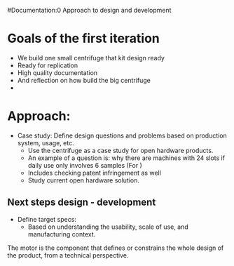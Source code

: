 #Documentation:0 Approach to design and development

# Goals of the first iteration
- We build one small centrifuge that kit design ready
- Ready for replication
- High quality documentation
- And reflection on how build the big centrifuge
-

# Approach:
- Case study: Define design questions and problems based on production system, usage, etc.
  - Use the centrifuge as a case study for open hardware products.
  - An example of a question is: why there are machines with 24 slots if daily use only involves 6 samples
  (For )
  - Includes checking patent infringement as well
  - Study current open hardware solution.


## Next steps design - development
- Define target specs:
  - Based on understanding the usability, scale of use, and manufacturing context.


The motor is the component that defines or constrains the whole design of the product, from a technical perspective.

